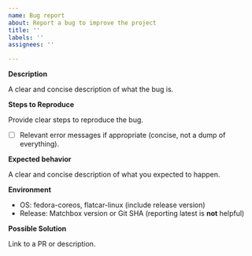 ```yaml
---
name: Bug report
about: Report a bug to improve the project
title: ''
labels: ''
assignees: ''

---
```


<!-- READ: Issues are used to receive focused bug reports from users and to track planned future enhancements by the authors. Topics like support, debugging help, advice, and operation are out of scope and should not use issues-->

**Description**

A clear and concise description of what the bug is.

**Steps to Reproduce**

Provide clear steps to reproduce the bug.

- [ ] Relevant error messages if appropriate (concise, not a dump of everything).

**Expected behavior**

A clear and concise description of what you expected to happen.

**Environment**

* OS: fedora-coreos, flatcar-linux (include release version)
* Release: Matchbox version or Git SHA (reporting latest is **not** helpful)

**Possible Solution**

<!-- Most bug reports should have some inkling about solutions. Otherwise, your report may be less of a bug and more of a support request (see top).-->

Link to a PR or description.

